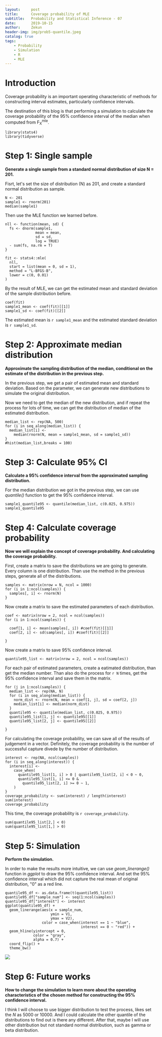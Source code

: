 ```yaml
---
layout:     post
title:      Coverage probability of MLE
subtitle:   Probability and Statistical Inference - 07
date:       2019-10-15
author:     Zekun
header-img: img/prob5-quantile.jpeg
catalog: true
tags:
    - Probability
    - Simulation
    - R
    - MLE
---
```




# Introduction

Coverage probability is an important operating characteristic of methods for constructing interval estimates, particularly confidence intervals.

The destination of this blog is that performing a simulation to calculate the coverage probability of the 95% confidence interval of the median when computed from F<sub>X</sub><sup>mle</sup>.

```{r}
library(stats4)
library(tidyverse)
```

# Step 1: Single sample
**Generate a single sample from a standard normal distribution of size N = 201.**

Fisrt, let's set the size of distribution (N) as 201, and create a standard normal distribution as sample.
```{r}
N <- 201
sample1 <- rnorm(201)
median(sample1)
```

Then use the MLE function we learned before.
```{r}
nll <- function(mean, sd) {
  fs <- dnorm(sample1,
              mean = mean,
              sd = sd,
              log = TRUE)
  - sum(fs, na.rm = T)
}

fit <- stats4::mle(
  nll,
  start = list(mean = 0, sd = 1),
  method = "L-BFGS-B",
  lower = c(0, 0.01)
)
```

By the result of MLE, we can get the estimated mean and standard deviation of the sample distribution before.
```{r}
coef(fit)
sample1_mean <- coef(fit)[[1]]
sample1_sd <- coef(fit)[[2]]
```
The estimated mean is `r sample1_mean` and the estimated standard deviation is `r sample1_sd`.

# Step 2: Approximate median distribution
**Approximate the sampling distribution of the median, conditional on the estimate of the distribution in the previous step.**

In the previous step, we get a pair of estimated mean and standard deviation. Based on the parameter, we can generate new distributions to simulate the original distribution.

Now we need to get the median of the new distribution, and if repeat the process for lots of time, we can get the distribution of median of the estimated distribution.
```{r}
median_list <- rep(NA, 500)
for (i in seq_along(median_list)) {
  median_list[i] <-
    median(rnorm(N, mean = sample1_mean, sd = sample1_sd))
}
#hist(median_list,breaks = 100)
```


# Step 3: Calculate 95% CI
**Calculate a 95% confidence interval from the approximated sampling distribution.**

For the median distribution we got in the previous step, we can use *quantile()* function to get the 95% confidence interval.
```{r}
sample1_quantile95 <- quantile(median_list, c(0.025, 0.975))
sample1_quantile95
```


# Step 4: Calculate coverage probability
**Now we will explain the concept of coverage probability. And calculating the coverage probability.**

First, create a matrix to save the distributions we are going to generate. Every column is one distribution. Than use the method in the previous steps, generate all of the distributions.
```{r}
samples <- matrix(nrow = N, ncol = 1000)
for (i in 1:ncol(samples)) {
  samples[, i] <- rnorm(N)
}
```

Now create a matrix to save the estimated parameters of each distribution.
```{r}
coef <- matrix(nrow = 2, ncol = ncol(samples))
for (i in 1:ncol(samples)) {

  coef[1, i] <- mean(samples[, i]) #coef(fit)[[1]]
  coef[2, i] <- sd(samples[, i]) #coef(fit)[[2]]

}
```

Now create a matrix to save 95% confidence interval.
```{r}
quantile95_list <- matrix(nrow = 2, ncol = ncol(samples))
```

For each pair of estimated parameters, create a eatimated distribution, than get the median number. Than also do the process for `r N` times, get the 95% confidence interval and save them in the matrix.
```{r}
for (j in 1:ncol(samples)) {
  median_list <- rep(NA, N)
  for (i in seq_along(median_list)) {
    norm_dist <- rnorm(N, mean = coef[1, j], sd = coef[2, j])
    median_list[i] <- median(norm_dist)
  }
  quantile95 <- quantile(median_list, c(0.025, 0.975))
  quantile95_list[1, j] <- quantile95[[1]]
  quantile95_list[2, j] <- quantile95[[2]]

}
```

For calculating the coverage probability, we can save all of the results of judgement in a vector. Definitely, the coverage probability is the number of successful capture divede by the number of distribution.
```{r}
interest <- rep(NA, ncol(samples))
for (i in seq_along(interest)) {
  interest[i] <-
    case_when(
      quantile95_list[1, i] > 0 | quantile95_list[2, i] < 0 ~ 0,
      quantile95_list[1, i] <= 0 &
        quantile95_list[2, i] >= 0 ~ 1,
    )
}
coverage_probability <- sum(interest) / length(interest)
sum(interest)
coverage_probability
```
 This time, the coverage probability is `r coverage_probability`.

```{r}
sum(quantile95_list[2,] < 0)
sum(quantile95_list[1,] > 0)

```

# Step 5: Simulation
**Perform the simulation.**

In order to make the results more intuitive, we can use *geom_linerange()* function in *ggplot* to draw the 95% confidence interval. And set the 95% confidence interval which did not capture the real mean of original distribution, "0" as a red line.
```{r}
quantile95_df <- as.data.frame(t(quantile95_list))
quantile95_df["sample_num"] <- seq(1:ncol(samples))
quantile95_df["interest"] <- interest
ggplot(quantile95_df) +
  geom_linerange(aes(x = sample_num,
                     ymin = V1,
                     ymax = V2),
                 color = case_when(interest == 1 ~ "blue",
                                   interest == 0 ~ "red")) +
  geom_hline(yintercept = 0,
             color = "gray",
             alpha = 0.7) +
  coord_flip() +
  theme_bw()
```
![](https://i.postimg.cc/9MPrGHm9/prob7-1.png)

# Step 6: Future works
**How to change the simulation to learn more about the operating characteristics of the chosen method for constructing the 95% confidence interval.**

I think I will choose to use bigger distribution to test the process, likes set the *N* as 5000 or 10000. And I could calculate the other quantile of the distributions to find out is there any different. After that, maybe I will use other distribution but not standard normal distribution, such as gamma or beta distribution.
